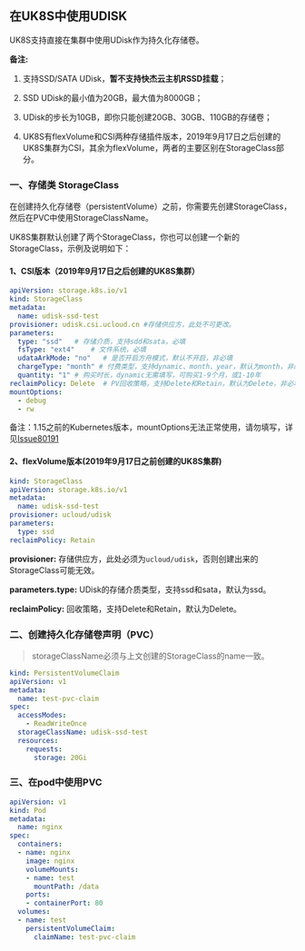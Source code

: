 
## 在UK8S中使用UDISK

UK8S支持直接在集群中使用UDisk作为持久化存储卷。

**备注:**

1. 支持SSD/SATA UDisk，**暂不支持快杰云主机RSSD挂载**；

2. SSD UDisk的最小值为20GB，最大值为8000GB；

3. UDisk的步长为10GB，即你只能创建20GB、30GB、110GB的存储卷；

4. UK8S有flexVolume和CSI两种存储插件版本，2019年9月17日之后创建的UK8S集群为CSI，其余为flexVolume，两者的主要区别在StorageClass部分。

### 一、存储类 StorageClass

在创建持久化存储卷（persistentVolume）之前，你需要先创建StorageClass，然后在PVC中使用StorageClassName。


UK8S集群默认创建了两个StorageClass，你也可以创建一个新的StorageClass，示例及说明如下：


#### 1、CSI版本（2019年9月17日之后创建的UK8S集群）
```yaml
apiVersion: storage.k8s.io/v1
kind: StorageClass
metadata:
  name: udisk-ssd-test
provisioner: udisk.csi.ucloud.cn #存储供应方，此处不可更改。
parameters:
  type: "ssd"   # 存储介质，支持sdd和sata，必填
  fsType: "ext4"    # 文件系统，必填
  udataArkMode: "no"   # 是否开启方舟模式，默认不开启，非必填
  chargeType: "month" # 付费类型，支持dynamic、month、year，默认为month，非必填
  quantity: "1" # 购买时长，dynamic无需填写，可购买1-9个月，或1-10年
reclaimPolicy: Delete  # PV回收策略，支持Delete和Retain，默认为Delete，非必填
mountOptions:   
  - debug
  - rw
```
备注：1.15之前的Kubernetes版本，mountOptions无法正常使用，请勿填写，详见[Issue80191](https://github.com/kubernetes/kubernetes/pull/80191) 

#### 2、flexVolume版本(2019年9月17日之前创建的UK8S集群)
```yaml
kind: StorageClass
apiVersion: storage.k8s.io/v1
metadata:
  name: udisk-ssd-test
provisioner: ucloud/udisk
parameters:
  type: ssd
reclaimPolicy: Retain
```

**provisioner:** 存储供应方，此处必须为`ucloud/udisk`，否则创建出来的StorageClass可能无效。

**parameters.type:** UDisk的存储介质类型，支持ssd和sata，默认为ssd。

**reclaimPolicy:** 回收策略，支持Delete和Retain，默认为Delete。



### 二、创建持久化存储卷声明（PVC）

>storageClassName必须与上文创建的StorageClass的name一致。

```yaml
kind: PersistentVolumeClaim
apiVersion: v1
metadata:
  name: test-pvc-claim
spec:
  accessModes:
    - ReadWriteOnce
  storageClassName: udisk-ssd-test
  resources:
    requests:
      storage: 20Gi
```

### 三、在pod中使用PVC

```yaml
apiVersion: v1
kind: Pod
metadata:
  name: nginx
spec:
  containers:
  - name: nginx
    image: nginx
    volumeMounts:
    - name: test
      mountPath: /data
    ports:
    - containerPort: 80
  volumes:
  - name: test
    persistentVolumeClaim:
      claimName: test-pvc-claim
```
